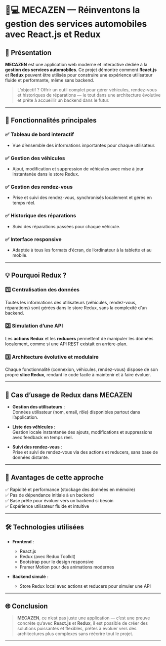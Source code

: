 # 🚗💻 MECAZEN — Réinventons la gestion des services automobiles avec React.js et Redux  

## 📖 Présentation  
**MECAZEN** est une application web moderne et interactive dédiée à la **gestion des services automobiles**. Ce projet démontre comment **React.js** et **Redux** peuvent être utilisés pour construire une expérience utilisateur fluide et performante, même sans backend.  

> L’objectif ? Offrir un outil complet pour gérer véhicules, rendez-vous et historiques de réparations — le tout dans une architecture évolutive et prête à accueillir un backend dans le futur.  

---

## 🚀 Fonctionnalités principales  

### ✅ Tableau de bord interactif  
- Vue d’ensemble des informations importantes pour chaque utilisateur.  

### ✅ Gestion des véhicules  
- Ajout, modification et suppression de véhicules avec mise à jour instantanée dans le store Redux.  

### ✅ Gestion des rendez-vous  
- Prise et suivi des rendez-vous, synchronisés localement et gérés en temps réel.  

### ✅ Historique des réparations  
- Suivi des réparations passées pour chaque véhicule.  

### ✅ Interface responsive  
- Adaptée à tous les formats d’écran, de l’ordinateur à la tablette et au mobile.  

---

## 💡 Pourquoi Redux ?  

### 1️⃣ Centralisation des données  
Toutes les informations des utilisateurs (véhicules, rendez-vous, réparations) sont gérées dans le store Redux, sans la complexité d’un backend.  

### 2️⃣ Simulation d’une API  
Les **actions Redux** et les **reducers** permettent de manipuler les données localement, comme si une API REST existait en arrière-plan.  

### 3️⃣ Architecture évolutive et modulaire  
Chaque fonctionnalité (connexion, véhicules, rendez-vous) dispose de son propre **slice Redux**, rendant le code facile à maintenir et à faire évoluer.  

---

## 🎯 Cas d’usage de Redux dans MECAZEN  

- **Gestion des utilisateurs** :  
  Données utilisateur (nom, email, rôle) disponibles partout dans l’application.  

- **Liste des véhicules** :  
  Gestion locale instantanée des ajouts, modifications et suppressions avec feedback en temps réel.  

- **Suivi des rendez-vous** :  
  Prise et suivi de rendez-vous via des actions et reducers, sans base de données distante.  

---

## 🚀 Avantages de cette approche  

✅ Rapidité et performance (stockage des données en mémoire)  
✅ Pas de dépendance initiale à un backend  
✅ Base prête pour évoluer vers un backend si besoin  
✅ Expérience utilisateur fluide et intuitive  

---

## 🛠 Technologies utilisées  

- **Frontend** :  
  - React.js  
  - Redux (avec Redux Toolkit)  
  - Bootstrap pour le design responsive  
  - Framer Motion pour des animations modernes  

- **Backend simulé** :  
  - Store Redux local avec actions et reducers pour simuler une API  

---




## 🌐 Conclusion  
> **MECAZEN**, ce n’est pas juste une application — c’est une preuve concrète qu’avec **React.js** et **Redux**, il est possible de créer des solutions puissantes et flexibles, prêtes à évoluer vers des architectures plus complexes sans réécrire tout le projet.  

---


